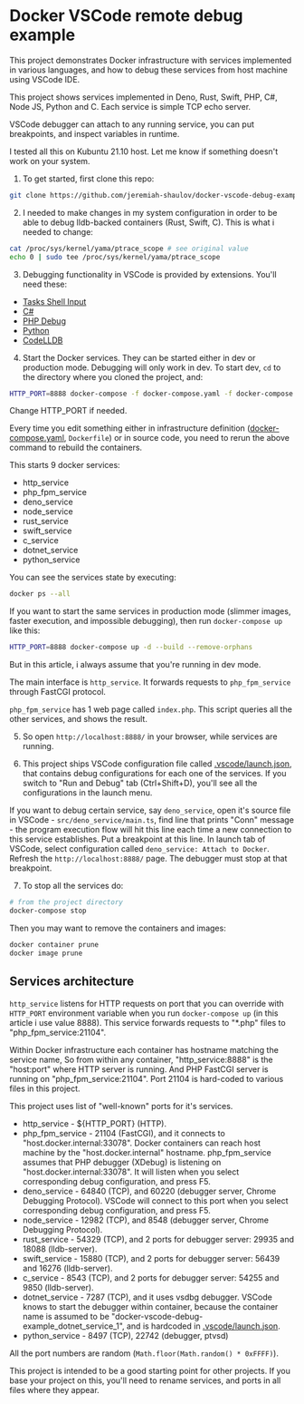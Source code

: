 # Docker VSCode remote debug example

This project demonstrates Docker infrastructure with services implemented in various languages, and how to debug these services from host machine using VSCode IDE.

This project shows services implemented in Deno, Rust, Swift, PHP, C#, Node JS, Python and C. Each service is simple TCP echo server.

VSCode debugger can attach to any running service, you can put breakpoints, and inspect variables in runtime.

I tested all this on Kubuntu 21.10 host. Let me know if something doesn't work on your system.

1. To get started, first clone this repo:

```bash
git clone https://github.com/jeremiah-shaulov/docker-vscode-debug-example.git
```

2. I needed to make changes in my system configuration in order to be able to debug lldb-backed containers (Rust, Swift, C). This is what i needed to change:

```bash
cat /proc/sys/kernel/yama/ptrace_scope # see original value
echo 0 | sudo tee /proc/sys/kernel/yama/ptrace_scope
```

3. Debugging functionality in VSCode is provided by extensions. You'll need these:

- [Tasks Shell Input](https://marketplace.visualstudio.com/items?itemName=augustocdias.tasks-shell-input)
- [C#](https://marketplace.visualstudio.com/items?itemName=ms-dotnettools.csharp)
- [PHP Debug](https://marketplace.visualstudio.com/items?itemName=felixfbecker.php-debug)
- [Python](https://marketplace.visualstudio.com/items?itemName=ms-python.python)
- [CodeLLDB](https://marketplace.visualstudio.com/items?itemName=vadimcn.vscode-lldb)

4. Start the Docker services. They can be started either in dev or production mode.
Debugging will only work in dev. To start dev, `cd` to the directory where you cloned the project, and:

```bash
HTTP_PORT=8888 docker-compose -f docker-compose.yaml -f docker-compose.dev.yaml up -d --build --remove-orphans
```

Change HTTP_PORT if needed.

Every time you edit something either in infrastructure definition ([docker-compose.yaml](./docker-compose.yaml), `Dockerfile`) or in source code, you need to rerun the above command to rebuild the containers.

This starts 9 docker services:
- http_service
- php_fpm_service
- deno_service
- node_service
- rust_service
- swift_service
- c_service
- dotnet_service
- python_service

You can see the services state by executing:

```bash
docker ps --all
```

If you want to start the same services in production mode (slimmer images, faster execution, and impossible debugging), then run `docker-compose up` like this:

```bash
HTTP_PORT=8888 docker-compose up -d --build --remove-orphans
```

But in this article, i always assume that you're running in dev mode.

The main interface is `http_service`. It forwards requests to `php_fpm_service` through FastCGI protocol.

`php_fpm_service` has 1 web page called `index.php`. This script queries all the other services, and shows the result.

5. So open `http://localhost:8888/` in your browser, while services are running.

6. This project ships VSCode configuration file called [.vscode/launch.json](./.vscode/launch.json), that contains debug configurations for each one of the services.
If you switch to "Run and Debug" tab (Ctrl+Shift+D), you'll see all the configurations in the launch menu.

If you want to debug certain service, say `deno_service`, open it's source file in VSCode - `src/deno_service/main.ts`, find line that prints "Conn" message -
the program execution flow will hit this line each time a new connection to this service establishes.
Put a breakpoint at this line.
In launch tab of VSCode, select configuration called `deno_service: Attach to Docker`.
Refresh the `http://localhost:8888/` page.
The debugger must stop at that breakpoint.

7. To stop all the services do:

```bash
# from the project directory
docker-compose stop
```

Then you may want to remove the containers and images:

```bash
docker container prune
docker image prune
```

## Services architecture

`http_service` listens for HTTP requests on port that you can override with `HTTP_PORT` environment variable when you run `docker-compose up` (in this article i use value 8888).
This service forwards requests to "*.php" files to "php_fpm_service:21104".

Within Docker infrastructure each container has hostname matching the service name, So from within any container, "http_service:8888" is the "host:port" where HTTP server is running.
And PHP FastCGI server is running on "php_fpm_service:21104". Port 21104 is hard-coded to various files in this project.

This project uses list of "well-known" ports for it's services.

- http_service - ${HTTP_PORT} (HTTP).
- php_fpm_service - 21104 (FastCGI), and it connects to "host.docker.internal:33078". Docker containers can reach host machine by the "host.docker.internal" hostname. php_fpm_service assumes that PHP debugger (XDebug) is listening on "host.docker.internal:33078". It will listen when you select corresponding debug configuration, and press F5.
- deno_service - 64840 (TCP), and 60220 (debugger server, Chrome Debugging Protocol). VSCode will connect to this port when you select corresponding debug configuration, and press F5.
- node_service - 12982 (TCP), and 8548 (debugger server, Chrome Debugging Protocol).
- rust_service - 54329 (TCP), and 2 ports for debugger server: 29935 and 18088 (lldb-server).
- swift_service - 15880 (TCP), and 2 ports for debugger server: 56439 and 16276 (lldb-server).
- c_service - 8543 (TCP), and 2 ports for debugger server: 54255 and 9850 (lldb-server).
- dotnet_service - 7287 (TCP), and it uses vsdbg debugger. VSCode knows to start the debugger within container, because the container name is assumed to be "docker-vscode-debug-example_dotnet_service_1", and is hardcoded in [.vscode/launch.json](./.vscode/launch.json).
- python_service - 8497 (TCP), 22742 (debugger, ptvsd)

All the port numbers are random (`Math.floor(Math.random() * 0xFFFF)`).

This project is intended to be a good starting point for other projects. If you base your project on this, you'll need to rename services, and ports in all files where they appear.
